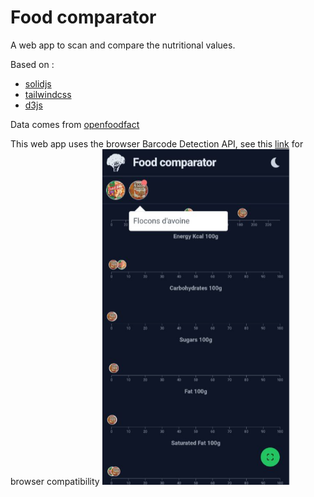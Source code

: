 # Food comparator

A web app to scan and compare the nutritional values.

Based on :
- [solidjs](https://solidjs.com)
- [tailwindcss](https://tailwindcss.com/)
- [d3js](https://d3js.org/)

Data comes from [openfoodfact](https://fr.openfoodfacts.org/data)

This web app uses the browser Barcode Detection API,
see this [link](https://developer.mozilla.org/en-US/docs/Web/API/Barcode_Detection_API#browser_compatibility) for browser compatibility
<img src="/assets/screenshot.PNG" width="300">

